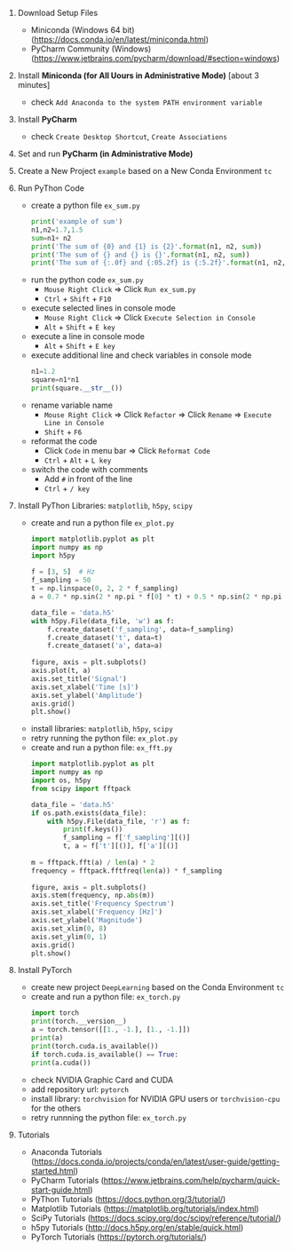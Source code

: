 1. Download Setup Files
    - Miniconda (Windows 64 bit) (https://docs.conda.io/en/latest/miniconda.html)
    - PyCharm Community (Windows) (https://www.jetbrains.com/pycharm/download/#section=windows)

1. Install **Miniconda (for All Uours in Administrative Mode)** [about 3 minutes]
    - check `Add Anaconda to the system PATH environment variable`

1. Install **PyCharm**
    - check `Create Desktop Shortcut`, `Create Associations`

1. Set and run **PyCharm (in Administrative Mode)**

1. Create a New Project `example` based on a New Conda Environment `tc`

1. Run PyThon Code
    - create a python file `ex_sum.py`
        ```python
        print('example of sum')
        n1,n2=1.7,1.5
        sum=n1+ n2
        print('The sum of {0} and {1} is {2}'.format(n1, n2, sum))
        print('The sum of {} and {} is {}'.format(n1, n2, sum))
        print('The sum of {:.0f} and {:05.2f} is {:5.2f}'.format(n1, n2, sum))
        ```
    - run the python code `ex_sum.py`
        - `Mouse Right Click` => Click `Run ex_sum.py`
        - `Ctrl` + `Shift` + `F10`        
    - execute selected lines in console mode
        - `Mouse Right Click` => Click `Execute Selection in Console`
        - `Alt` + `Shift` + `E key`        
    - execute a line in console mode
        - `Alt` + `Shift` + `E key`        
    - execute additional line and check variables in console mode
        ```python
        n1=1.2
        square=n1*n1
        print(square.__str__())
        ```
    - rename variable name
        - `Mouse Right Click` => Click `Refactor` => Click `Rename` => `Execute Line in Console`
        - `Shift` + `F6`        
    - reformat the code
        - Click `Code` in menu bar => Click `Reformat Code`
        - `Ctrl` + `Alt` + `L key`
    - switch the code with comments
        - Add `#` in front of the line
        - `Ctrl` + `/ key`
        
1. Install PyThon Libraries: `matplotlib`, `h5py`, `scipy`    
    - create and run a python file `ex_plot.py`
        ```python
        import matplotlib.pyplot as plt
        import numpy as np
        import h5py
            
        f = [3, 5]  # Hz
        f_sampling = 50
        t = np.linspace(0, 2, 2 * f_sampling)
        a = 0.7 * np.sin(2 * np.pi * f[0] * t) + 0.5 * np.sin(2 * np.pi * f[1] * t)

        data_file = 'data.h5'
        with h5py.File(data_file, 'w') as f:
            f.create_dataset('f_sampling', data=f_sampling)
            f.create_dataset('t', data=t)
            f.create_dataset('a', data=a)
            
        figure, axis = plt.subplots()
        axis.plot(t, a)
        axis.set_title('Signal')
        axis.set_xlabel('Time [s]')
        axis.set_ylabel('Amplitude')
        axis.grid()
        plt.show()
        ```        
    - install libraries: `matplotlib`, `h5py`, `scipy`
    - retry running the python file: `ex_plot.py`
    - create and run a python file: `ex_fft.py`
        ```python
        import matplotlib.pyplot as plt
        import numpy as np
        import os, h5py
        from scipy import fftpack

        data_file = 'data.h5'
        if os.path.exists(data_file):
            with h5py.File(data_file, 'r') as f:
                print(f.keys())
                f_sampling = f['f_sampling'][()]
                t, a = f['t'][()], f['a'][()]
                
        m = fftpack.fft(a) / len(a) * 2
        frequency = fftpack.fftfreq(len(a)) * f_sampling
            
        figure, axis = plt.subplots()
        axis.stem(frequency, np.abs(m))
        axis.set_title('Frequency Spectrum')
        axis.set_xlabel('Frequency [Hz]')
        axis.set_ylabel('Magnitude')
        axis.set_xlim(0, 8)
        axis.set_ylim(0, 1)
        axis.grid()
        plt.show()
        ```        
        
1. Install PyTorch
    - create new project `DeepLearning` based on the Conda Environment `tc`
    - create and run a python file: `ex_torch.py`
        ```python
        import torch
        print(torch.__version__)
        a = torch.tensor([[1., -1.], [1., -1.]])
        print(a)
        print(torch.cuda.is_available())
        if torch.cuda.is_available() == True:
        print(a.cuda())
        ```        
    - check NVIDIA Graphic Card and CUDA
    - add repository url: `pytorch`
    - install library: `torchvision` for NVIDIA GPU users or `torchvision-cpu` for the others
    - retry runnning the python file: `ex_torch.py`
            
1. Tutorials
    - Anaconda Tutorials (https://docs.conda.io/projects/conda/en/latest/user-guide/getting-started.html)
    - PyCharm Tutorials (https://www.jetbrains.com/help/pycharm/quick-start-guide.html)
    - PyThon Tutorials (https://docs.python.org/3/tutorial/)
    - Matplotlib Tutorials (https://matplotlib.org/tutorials/index.html)
    - SciPy Tutorials (https://docs.scipy.org/doc/scipy/reference/tutorial/)
    - h5py Tutorials (http://docs.h5py.org/en/stable/quick.html)
    - PyTorch Tutorials (https://pytorch.org/tutorials/)
